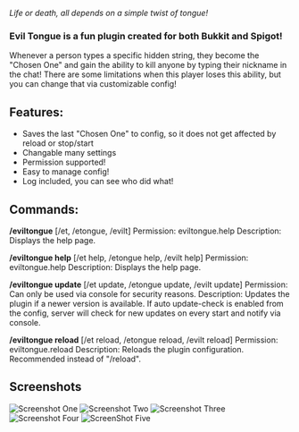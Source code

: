 _Life or death, all depends on a simple twist of tongue!_

### Evil Tongue is a fun plugin created for both Bukkit and Spigot!

Whenever a person types a specific hidden string, they become the "Chosen One" and gain the ability to kill anyone by typing their nickname in the chat! There are some limitations when this player loses this ability, but you can change that via customizable config!

## Features:

- Saves the last "Chosen One" to config, so it does not get affected by reload or stop/start 
- Changable many settings
- Permission supported!
- Easy to manage config!
- Log included, you can see who did what!

## Commands:

**/eviltongue** [/et, /etongue, /evilt]
Permission: eviltongue.help
Description: Displays the help page.

**/eviltongue help** [/et help, /etongue help, /evilt help]
Permission: eviltongue.help
Description: Displays the help page.

**/eviltongue update** [/et update, /etongue update, /evilt update]
Permission: Can only be used via console for security reasons.
Description: Updates the plugin if a newer version is available. If auto update-check is enabled from the config, server will check for new updates on every start and notify via console.

**/eviltongue reload** [/et reload, /etongue reload, /evilt reload]
Permission: eviltongue.reload
Description: Reloads the plugin configuration. Recommended instead of "/reload".

## Screenshots
![Screenshot One](https://www.spigotmc.org/attachments/helppage-png.356296/)
![Screenshot Two](https://www.spigotmc.org/attachments/chosen-png.356295/)
![Screenshot Three](https://www.spigotmc.org/attachments/unchosen-png.356298/)
![Screenshot Four](https://www.spigotmc.org/attachments/killed-png.356297/)
![ScreenShot Five](https://www.spigotmc.org/attachments/untitled-png.356299/)

